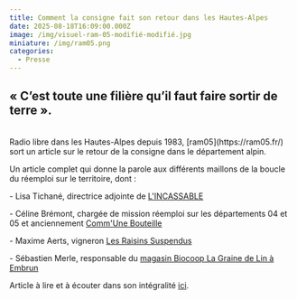 ```yaml
---
title: Comment la consigne fait son retour dans les Hautes-Alpes
date: 2025-08-18T16:09:00.000Z
image: /img/visuel-ram-05-modifié-modifié.jpg
miniature: /img/ram05.png
categories:
  - Presse
---
```

## « C’est toute une filière qu’il faut faire sortir de terre ».

<br>
Radio libre dans les Hautes-Alpes depuis 1983, [ram05](https://ram05.fr/) sort un article sur le retour de la consigne dans le département alpin. 
<br>

Un article complet qui donne la parole aux différents maillons de la boucle du réemploi sur le territoire, dont :
<br>

\- Lisa Tichané, directrice adjointe de [L'INCASSABLE](https://lincassable.com/)

\- Céline Brémont, chargée de mission réemploi sur les départements 04 et 05 et anciennement [Comm'Une Bouteille](https://www.communebouteille.org/)

\- Maxime Aerts, vigneron [Les Raisins Suspendus](https://www.les-raisins-suspendus.fr/)

\- Sébastien Merle, responsable du [magasin Biocoop La Graine de Lin à Embrun](https://lagrainedelin.biocoop.net/)

Article à lire et à écouter dans son intégralité [ici](https://ram05.fr/cest-toute-une-filiere-quil-fait-faire-sortir-de-terre-comment-la-consigne-fait-son-retour-dans-les-hautes-alpes).
